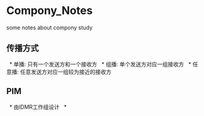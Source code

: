 # Compony_Notes
some notes about compony study

## 传播方式
   * 单播: 只有一个发送方和一个接收方
   * 组播: 单个发送方对应一组接收方
   * 任意播: 任意发送方对应一组较为接近的接收方
  
## PIM
   * 由IDMR工作组设计
   * 
